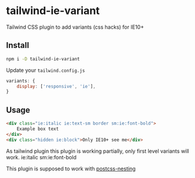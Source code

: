 # tailwind-ie-variant

Tailwind CSS plugin to add variants (css hacks) for IE10+

## Install

```sh
npm i -D tailwind-ie-variant
```

Update your `tailwind.config.js`

```js
variants: {
    display: ['responsive', 'ie'],
}
```

## Usage

```html
<div class="ie:italic ie:text-sm border sm:ie:font-bold">
    Example box text
</div>
<div class="hidden ie:block">Only IE10+ see me</div>
```

As tailwind plugin this plugin is working partially, only first level variants will work.
ie:italic sm:ie:font-bold

This plugin is supposed to work with [postcss-nesting](https://github.com/jonathantneal/postcss-nesting)
